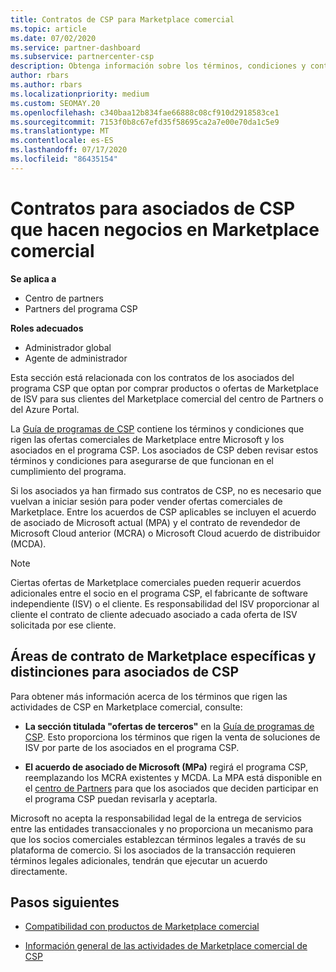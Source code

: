 ```yaml
---
title: Contratos de CSP para Marketplace comercial
ms.topic: article
ms.date: 07/02/2020
ms.service: partner-dashboard
ms.subservice: partnercenter-csp
description: Obtenga información sobre los términos, condiciones y contratos de las suscripciones a productos ISV de terceros adquiridos por los asociados de CSP en Marketplace comercial.
author: rbars
ms.author: rbars
ms.localizationpriority: medium
ms.custom: SEOMAY.20
ms.openlocfilehash: c340baa12b834fae66888c08cf910d2918583ce1
ms.sourcegitcommit: 7153f0b8c67efd35f58695ca2a7e00e70da1c5e9
ms.translationtype: MT
ms.contentlocale: es-ES
ms.lasthandoff: 07/17/2020
ms.locfileid: "86435154"
---
```

# <a name="contracts-for-csp-partners-doing-business-in-the-commercial-marketplace"></a>Contratos para asociados de CSP que hacen negocios en Marketplace comercial

**Se aplica a**

- Centro de partners
- Partners del programa CSP

**Roles adecuados**

- Administrador global
- Agente de administrador

Esta sección está relacionada con los contratos de los asociados del programa CSP que optan por comprar productos o ofertas de Marketplace de ISV para sus clientes del Marketplace comercial del centro de Partners o del Azure Portal.

La [Guía de programas de CSP](https://go.microsoft.com/fwlink/p/?LinkId=617100) contiene los términos y condiciones que rigen las ofertas comerciales de Marketplace entre Microsoft y los asociados en el programa CSP. Los asociados de CSP deben revisar estos términos y condiciones para asegurarse de que funcionan en el cumplimiento del programa.  

Si los asociados ya han firmado sus contratos de CSP, no es necesario que vuelvan a iniciar sesión para poder vender ofertas comerciales de Marketplace. Entre los acuerdos de CSP aplicables se incluyen el acuerdo de asociado de Microsoft actual (MPA) y el contrato de revendedor de Microsoft Cloud anterior (MCRA) o Microsoft Cloud acuerdo de distribuidor (MCDA).

>[!NOTE]
> Ciertas ofertas de Marketplace comerciales pueden requerir acuerdos adicionales entre el socio en el programa CSP, el fabricante de software independiente (ISV) o el cliente. Es responsabilidad del ISV proporcionar al cliente el contrato de cliente adecuado asociado a cada oferta de ISV solicitada por ese cliente.

## <a name="specific-marketplace-contract-areas-and-distinctions-for-csp-partners"></a>Áreas de contrato de Marketplace específicas y distinciones para asociados de CSP

Para obtener más información acerca de los términos que rigen las actividades de CSP en Marketplace comercial, consulte:

- **La sección titulada "ofertas de terceros"** en la [Guía de programas de CSP](https://go.microsoft.com/fwlink/p/?LinkId=617100). Esto proporciona los términos que rigen la venta de soluciones de ISV por parte de los asociados en el programa CSP.

- **El acuerdo de asociado de Microsoft (MPa)** regirá el programa CSP, reemplazando los MCRA existentes y MCDA. La MPA está disponible en el [centro de Partners](https://partner.microsoft.com/pcv/dashboard/overview) para que los asociados que deciden participar en el programa CSP puedan revisarla y aceptarla.
  
Microsoft no acepta la responsabilidad legal de la entrega de servicios entre las entidades transaccionales y no proporciona un mecanismo para que los socios comerciales establezcan términos legales a través de su plataforma de comercio. Si los asociados de la transacción requieren términos legales adicionales, tendrán que ejecutar un acuerdo directamente.

## <a name="next-steps"></a>Pasos siguientes

- [Compatibilidad con productos de Marketplace comercial](csp-commercial-marketplace-support.md)

- [Información general de las actividades de Marketplace comercial de CSP](csp-commercial-marketplace-overview.md)
